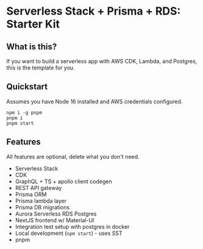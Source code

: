 # Serverless Stack + Prisma + RDS: Starter Kit

## What is this?

If you want to build a serverless app with AWS CDK, Lambda, and Postgres, this is the template for you.

## Quickstart

Assumes you have Node 16 installed and AWS credentials configured.

```shell
npm i -g pnpm
pnpm i
pnpm start
```

## Features

All features are optional, delete what you don't need.

- Serverless Stack
- CDK
- GraphQL + TS + apollo client codegen
- REST API gateway
- Prisma ORM
- Prisma lambda layer
- Prisma DB migrations
- Aurora Serverless RDS Postgres
- NextJS frontend w/ Material-UI
- Integration test setup with postgres in docker
- Local development (`npm start`) - uses SST
- pnpm
